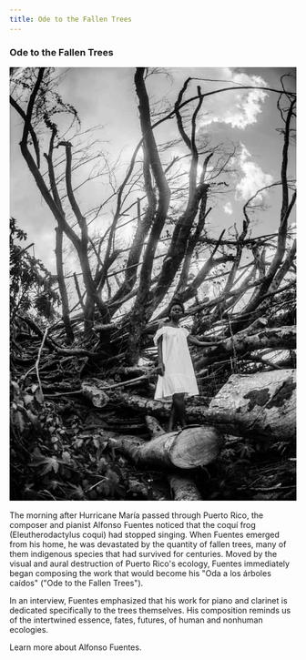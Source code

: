 ```yaml
---
title: Ode to the Fallen Trees
---
```


### Ode to the Fallen Trees

![A young Black woman stands over fallen trees and looks defiantly at the camera.](assets/images/berg-d_2017_regrowth-I.jpg)

The morning after Hurricane María passed through Puerto Rico, the composer and pianist Alfonso Fuentes noticed that the coquí frog (Eleutherodactylus coqui) had stopped singing. When Fuentes emerged from his home, he was devastated by the quantity of fallen trees, many of them indigenous species that had survived for centuries. Moved by the visual and aural destruction of Puerto Rico's ecology, Fuentes immediately began composing the work that would become his "Oda a los árboles caídos" ("Ode to the Fallen Trees").  

In an interview, Fuentes emphasized that his work for piano and clarinet is dedicated specifically to the trees themselves. His composition reminds us of the intertwined essence, fates, futures, of human and nonhuman ecologies. 

Learn more about Alfonso Fuentes.